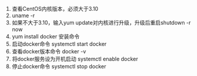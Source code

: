 1. 查看CentOS内核版本，必须大于3.10
2. uname -r
3. 如果不大于3.10，输入yum update对内核进行升级，升级后重启shutdown -r now
4. yum install docker 安装命令
5. 启动docker命令 systemctl start docker
6. 查看docker版本命令 docker -v
7. 将docker服务设为开机启动 systemctl enable docker
8. 停止docker命令 systemctl stop docker